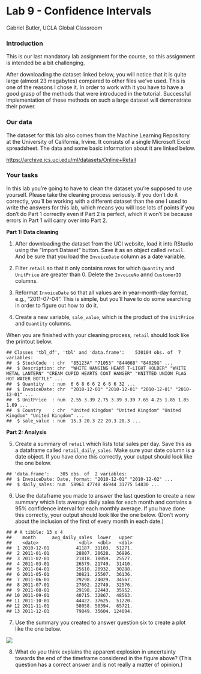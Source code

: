 Lab 9 - Confidence Intervals
================
Gabriel Butler, UCLA Global Classroom

### Introduction

This is our last mandatory lab assignment for the course, so this
assignment is intended be a bit challenging.

After downloading the dataset linked below, you will notice that it is
quite large (almost 23 megabytes) compared to other files we’ve used.
This is one of the reasons I chose it. In order to work with it you have
to have a good grasp of the methods that were introduced in the
tutorial. Successful implementation of these methods on such a large
dataset will demonstrate their power.

### Our data

The dataset for this lab also comes from the Machine Learning Repository
at the University of California, Irvine. It consists of a single
Microsoft Excel spreadsheet. The data and some basic information about
it are linked below.

<https://archive.ics.uci.edu/ml/datasets/Online+Retail>

### Your tasks

In this lab you’re going to have to clean the dataset you’re supposed to
use yourself. Please take the cleaning process seriously. If you don’t
do it correctly, you’ll be working with a different dataset than the one
I used to write the answers for this lab, which means you will lose lots
of points if you don’t do Part 1 correctly even if Part 2 is perfect,
which it won’t be because errors in Part 1 will carry over into Part 2.

**Part 1: Data cleaning**

1.  After downloading the dataset from the UCI website, load it into
    RStudio using the “Import Dataset” button. Save it as an object
    called `retail`. And be sure that you load the `InvoiceDate` column
    as a date variable.

2.  Filter `retail` so that it only contains rows for which `Quantity`
    and `UnitPrice` are greater than 0. Delete the `InvoiceNo` annd
    `CustomerID` columns.

3.  Reformat `InvoiceDate` so that all values are in year-month-day
    format, e.g., “2011-07-04”. This is simple, but you’ll have to do
    some searching in order to figure out how to do it.

4.  Create a new variable, `sale_value`, which is the product of the
    `UnitPrice` and `Quantity` columns.

When you are finished with your cleaning process, `retail` should look
like the printout
    below.

    ## Classes 'tbl_df', 'tbl' and 'data.frame':    530104 obs. of  7 variables:
    ##  $ StockCode  : chr  "85123A" "71053" "84406B" "84029G" ...
    ##  $ Description: chr  "WHITE HANGING HEART T-LIGHT HOLDER" "WHITE METAL LANTERN" "CREAM CUPID HEARTS COAT HANGER" "KNITTED UNION FLAG HOT WATER BOTTLE" ...
    ##  $ Quantity   : num  6 6 8 6 6 2 6 6 6 32 ...
    ##  $ InvoiceDate: chr  "2010-12-01" "2010-12-01" "2010-12-01" "2010-12-01" ...
    ##  $ UnitPrice  : num  2.55 3.39 2.75 3.39 3.39 7.65 4.25 1.85 1.85 1.69 ...
    ##  $ Country    : chr  "United Kingdom" "United Kingdom" "United Kingdom" "United Kingdom" ...
    ##  $ sale_value : num  15.3 20.3 22 20.3 20.3 ...

**Part 2: Analysis**

5.  Create a summary of `retail` which lists total sales per day. Save
    this as a dataframe called `retail_daily_sales`. Make sure your date
    column is a date object. If you have done this correctly, your
    output should look like the one below.

<!-- end list -->

    ## 'data.frame':    305 obs. of  2 variables:
    ##  $ InvoiceDate: Date, format: "2010-12-01" "2010-12-02" ...
    ##  $ daily_sales: num  58961 47748 46944 31775 54830 ...

6.  Use the dataframe you made to answer the last question to create a
    new summary which lists average daily sales for each month and
    contains a 95% confidence interval for each monthly average. If you
    have done this correctly, your output should look like the one
    below. (Don’t worry about the inclusion of the first of every month
    in each date.)

<!-- end list -->

    ## # A tibble: 13 x 4
    ##    month      avg_daily_sales  lower   upper
    ##    <date>               <dbl>  <dbl>   <dbl>
    ##  1 2010-12-01          41187. 31103.  51271.
    ##  2 2011-01-01          28807. 20628.  36986.
    ##  3 2011-02-01          21818. 18059.  25577.
    ##  4 2011-03-01          26579. 21749.  31410.
    ##  5 2011-04-01          25610. 20932.  30288.
    ##  6 2011-05-01          30821. 25507.  36136.
    ##  7 2011-06-01          29298. 24029.  34567.
    ##  8 2011-07-01          27662. 22749.  32576.
    ##  9 2011-08-01          29198. 22443.  35952.
    ## 10 2011-09-01          40715. 32867.  48563.
    ## 11 2011-10-01          44422. 37625.  51220.
    ## 12 2011-11-01          58058. 50394.  65721.
    ## 13 2011-12-01          79849. 35604. 124094.

7.  Use the summary you created to answer question six to create a plot
    like the one
below.

![](https://github.com/ghbutler/ECON41/blob/master/labs/lab%209/unnamed-chunk-5-1.png?raw=true)<!-- -->

8.  What do you think explains the apparent explosion in uncertainty
    towards the end of the timeframe considered in the figure above?
    (This question has a correct answer and is not really a matter of
    opinion.)
